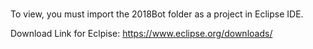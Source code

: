 ###
To view, you must import the 2018Bot folder as a project in Eclipse IDE.

Download Link for Eclpise: https://www.eclipse.org/downloads/

